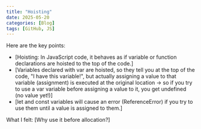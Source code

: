 ```yaml
---
title: "Hoisting"
date: 2025-05-20
categories: [Blog]
tags: [GitHub, JS]
---
```


Here are the key points:

* [Hoisting: In JavaScript code, it behaves as if variable or function declarations are hoisted to the top of the code.]
* [Variables declared with var are hoisted, so they tell you at the top of the code, "I have this variable!", but actually assigning a value to that variable (assignment) is executed at the original location -> so if you try to use a var variable before assigning a value to it, you get undefined (no value yet!)]
* [let and const variables will cause an error (ReferenceError) if you try to use them until a value is assigned to them.]

What I felt:
[Why use it before allocation?]